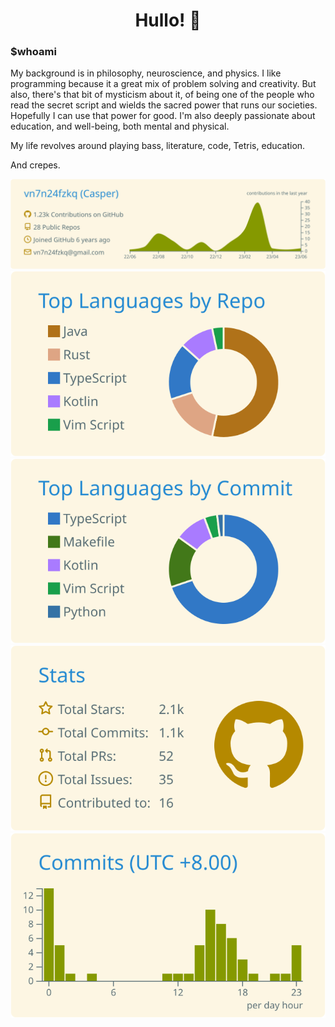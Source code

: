 <div align="center">
   <h1>Hullo! 👋</h1>
</div>

###  $whoami

My background is in philosophy, neuroscience, and physics. I like programming because it a great mix of problem solving and creativity. But also, there's that bit of mysticism about it, of being one of the people who read the secret script and wields the sacred power that runs our societies. Hopefully I can use that power for good. I'm also deeply passionate about education, and well-being, both mental and physical.

My life revolves around playing bass, literature, code, Tetris, education.

And crepes.

![](https://raw.githubusercontent.com/vn7n24fzkq/vn7n24fzkq/master/profile-summary-card-output/solarized/0-profile-details.svg)
![](https://raw.githubusercontent.com/vn7n24fzkq/vn7n24fzkq/master/profile-summary-card-output/solarized/1-repos-per-language.svg)
![](https://raw.githubusercontent.com/vn7n24fzkq/vn7n24fzkq/master/profile-summary-card-output/solarized/2-most-commit-language.svg)
![](https://raw.githubusercontent.com/vn7n24fzkq/vn7n24fzkq/master/profile-summary-card-output/solarized/3-stats.svg)
![](https://raw.githubusercontent.com/vn7n24fzkq/vn7n24fzkq/master/profile-summary-card-output/solarized/4-productive-time.svg)

</div>
<!--
[![Top Langs](https://github-readme-stats.vercel.app/api/top-langs/?username=adudenamedruby&layout=compact&theme=radical)](https://github.com/adudenamedruby/github-readme-stats)
[![trophy](https://github-profile-trophy.vercel.app/?username=ryo-ma&theme=dracula&margin-w=10&margin-h=10)](https://github.com/ryo-ma/github-profile-trophy)
![adudenamedruby's GitHub stats](https://github-readme-stats.vercel.app/api?username=adudenamedruby&theme=dracula&show_icons=true&include_all_commits=true)
[![GitHub Streak](https://streak-stats.demolab.com/?user=adudenamedruby&theme=dracula)](https://git.io/streak-stats)
**adudenamedruby/adudenamedruby** is a ✨ _special_ ✨ repository because its `README.md` (this file) appears on your GitHub profile.

Here are some ideas to get you started:

- 🔭 I’m currently working on ...
- 🌱 I’m currently learning ...
- 👯 I’m looking to collaborate on ...
- 🤔 I’m looking for help with ...
- 💬 Ask me about ...
- 📫 How to reach me: ...
- 😄 Pronouns: ...
- ⚡ Fun fact: ...
-->
